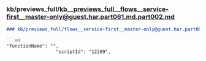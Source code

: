### kb/previews_full/kb__previews_full__flows__service-first__master-only@guest.har.part061.md.part002.md

```md
### kb/previews_full/flows__service-first__master-only@guest.har.part061.md (part 002)

```md
"functionName": "",
                  "scriptId": "12289",
       
```

```

```
